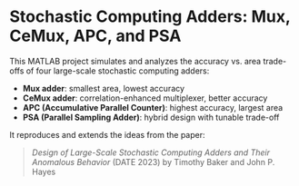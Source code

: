 # Stochastic Computing Adders: Mux, CeMux, APC, and PSA

This MATLAB project simulates and analyzes the accuracy vs. area trade-offs of four large-scale stochastic computing adders:
- **Mux adder**: smallest area, lowest accuracy
- **CeMux adder**: correlation-enhanced multiplexer, better accuracy
- **APC (Accumulative Parallel Counter)**: highest accuracy, largest area
- **PSA (Parallel Sampling Adder)**: hybrid design with tunable trade-off

It reproduces and extends the ideas from the paper:
> *Design of Large-Scale Stochastic Computing Adders and Their Anomalous Behavior* (DATE 2023) by Timothy Baker and John P. Hayes
